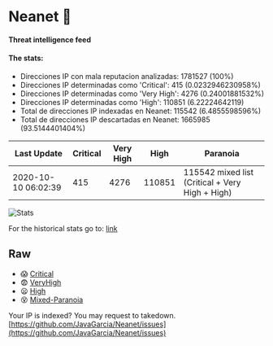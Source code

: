 # Neanet :hocho:
#### Threat intelligence feed
#### The stats:

- Direcciones IP con mala reputacion analizadas: 1781527 (100%)
- Direcciones IP determinadas como 'Critical':  415 (0.0232946230958%)
- Direcciones IP determinadas como 'Very High':  4276 (0.24001881532%)
- Direcciones IP determinadas como 'High':  110851 (6.22224642119)
- Total de direcciones IP indexadas en Neanet:  115542 (6.4855598596%)
- Total de direcciones IP descartadas en Neanet:  1665985 (93.5144401404%)

| Last Update | Critical | Very High | High | Paranoia |
| --- | --- | --- | --- | --- |
| 2020-10-10 06:02:39 | 415 | 4276 | 110851 | 115542 mixed list (Critical + Very High + High)|

![Stats](https://docs.google.com/spreadsheets/d/e/2PACX-1vSnaNMIXVabIpDJjufMlzH7poXnshF3mgd8Is1g9ytUEzVsP5my4Trn8f-xkoLLQ38xpL3HtmUexLo6/pubchart?oid=501124687&format=image)

For the historical stats go to: [link](/stats.csv)
## Raw
- :scream: [Critical](https://raw.githubusercontent.com/JavaGarcia/Neanet/master/blacklists/neanet_critical.txt)
- :fearful: [VeryHigh](https://raw.githubusercontent.com/JavaGarcia/Neanet/master/blacklists/neanet_veryHigh.txtt)
- :frowning: [High](https://raw.githubusercontent.com/JavaGarcia/Neanet/master/blacklists/neanet_high.txt)
- :dizzy_face: [Mixed-Paranoia](https://raw.githubusercontent.com/JavaGarcia/Neanet/master/blacklists/neanet_all.txt)


Your IP is indexed? You may request to takedown. [https://github.com/JavaGarcia/Neanet/issues](https://github.com/JavaGarcia/Neanet/issues)

























































































































































































































































































































































































































































































































































































































































































































































































































































































































































































































































































































































































































































































































































